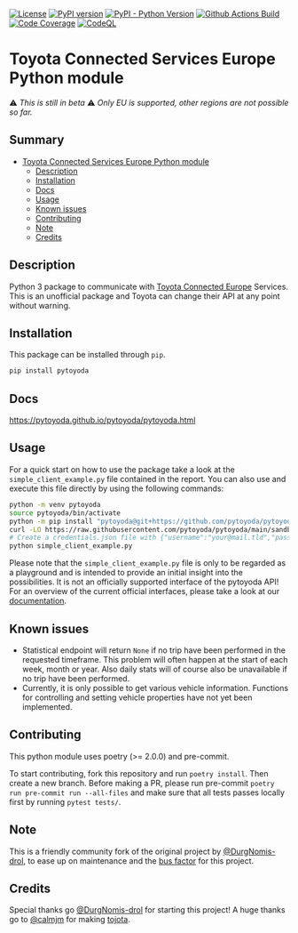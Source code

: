 [![License](https://img.shields.io/github/license/pytoyoda/pytoyoda)](LICENSE)
[![PyPI version](https://img.shields.io/pypi/v/pytoyoda?logo=pypi&logoColor=white&label=PyPI)](https://pypi.org/project/pytoyoda/)
[![PyPI - Python Version](https://img.shields.io/pypi/pyversions/pytoyoda?logo=python&logoColor=white&label=Python)](https://pypi.org/project/pytoyoda/)
[![Github Actions Build](https://img.shields.io/github/actions/workflow/status/zyf722/poetry-plugin-migrate/build.yml?logo=github)](https://github.com/zyf722/poetry-plugin-migrate/actions/workflows/build.yml)
[![Code Coverage](https://img.shields.io/codecov/c/github/pytoyoda/pytoyoda?logo=codecov&logoColor=white)](https://app.codecov.io/github/pytoyoda/pytoyoda/)
[![CodeQL](https://github.com/pytoyoda/pytoyoda/actions/workflows/codeql.yml/badge.svg)](https://github.com/pytoyoda/pytoyoda/actions/workflows/codeql.yml)

# Toyota Connected Services Europe Python module

⚠️ _This is still in beta_
⚠️ _Only EU is supported, other regions are not possible so far._

## Summary 

- [Toyota Connected Services Europe Python module](#toyota-connected-services-europe-python-module)
  * [Description](#description)
  * [Installation](#installation)
  * [Docs](#docs)
  * [Usage](#usage)
  * [Known issues](#known-issues)
  * [Contributing](#contributing)
  * [Note](#note)
  * [Credits](#credits)

## Description

Python 3 package to communicate with [Toyota Connected Europe](https://www.toyota-europe.com/about-us/toyota-in-europe/toyota-connected-europe) Services.
This is an unofficial package and Toyota can change their API at any point without warning.

## Installation

This package can be installed through `pip`.

```bash
pip install pytoyoda
```

## Docs

https://pytoyoda.github.io/pytoyoda/pytoyoda.html

## Usage

For a quick start on how to use the package take a look at the `simple_client_example.py` file contained in the report. You can also use and execute this file directly by using the following commands:

```bash
python -m venv pytoyoda
source pytoyoda/bin/activate
python -m pip install "pytoyoda@git+https://github.com/pytoyoda/pytoyoda@main"
curl -LO https://raw.githubusercontent.com/pytoyoda/pytoyoda/main/sandbox/simple_client_example.py
# Create a credentials.json file with {"username":"your@mail.tld","password":"yourpassword"}
python simple_client_example.py
```

Please note that the `simple_client_example.py` file is only to be regarded as a playground and is intended to provide an initial insight into the possibilities. It is not an officially supported interface of the pytoyoda API!
For an overview of the current official interfaces, please take a look at our [documentation](https://pytoyoda.github.io/pytoyoda/pytoyoda/models/vehicle.html).

## Known issues

- Statistical endpoint will return `None` if no trip have been performed in the requested timeframe. This problem will often happen at the start of each week, month or year. Also daily stats will of course also be unavailable if no trip have been performed.
- Currently, it is only possible to get various vehicle information. Functions for controlling and setting vehicle properties have not yet been implemented.

## Contributing

This python module uses poetry (>= 2.0.0) and pre-commit.

To start contributing, fork this repository and run `poetry install`. Then create a new branch. Before making a PR, please run pre-commit `poetry run pre-commit run --all-files` and make sure that all tests passes locally first by running `pytest tests/`.

## Note

This is a friendly community fork of the original project by [@DurgNomis-drol](https://github.com/DurgNomis-drol),
to ease up on maintenance and the [bus factor](https://en.wikipedia.org/wiki/Bus_factor) for this project.

## Credits

Special thanks go [@DurgNomis-drol](https://github.com/DurgNomis-drol) for starting this project!
A huge thanks go to [@calmjm](https://github.com/calmjm) for making [tojota](https://github.com/calmjm/tojota).
